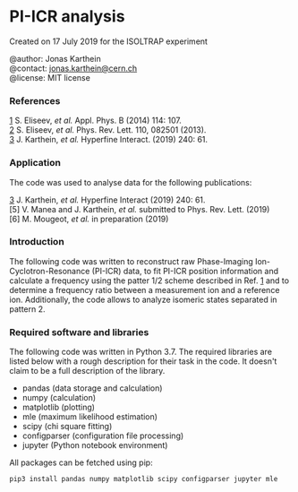 # PI-ICR analysis

Created on 17 July 2019 for the ISOLTRAP experiment

@author: Jonas Karthein<br>
@contact: jonas.karthein@cern.ch<br>
@license: MIT license

### References
[1]: https://doi.org/10.1007/s00340-013-5621-0
[2]: https://doi.org/10.1103/PhysRevLett.110.082501
[3]: https://doi.org/10.1007/s10751-019-1601-z

[1] S. Eliseev, _et al._ Appl. Phys. B (2014) 114: 107.<br>
[2] S. Eliseev, _et al._ Phys. Rev. Lett. 110, 082501 (2013).<br>
[3] J. Karthein, _et al._ Hyperfine Interact. (2019) 240: 61.<br>

### Application

The code was used to analyse data for the following publications:

[3] J. Karthein, _et al._ Hyperfine Interact (2019) 240: 61.<br>
[5] V. Manea and J. Karthein, _et al._ submitted to Phys. Rev. Lett. (2019)<br>
[6] M. Mougeot, _et al._ in preparation (2019)<br>

### Introduction

The following code was written to reconstruct raw Phase-Imaging Ion-Cyclotron-Resonance (PI-ICR) data, to fit PI-ICR position information and calculate a frequency using the patter 1/2 scheme described in Ref. [1] and to determine a frequency ratio between a measurement ion and a reference ion. Additionally, the code allows to analyze isomeric states separated in pattern 2.

### Required software and libraries

The following code was written in Python 3.7. The required libraries are listed below with a rough description for their task in the code. It doesn't claim to be a full description of the library.
* pandas (data storage and calculation)
* numpy (calculation)
* matplotlib (plotting)
* mle (maximum likelihood estimation)
* scipy (chi square fitting)
* configparser (configuration file processing)
* jupyter (Python notebook environment)

All packages can be fetched using pip:

`pip3 install pandas numpy matplotlib scipy configparser jupyter mle`
